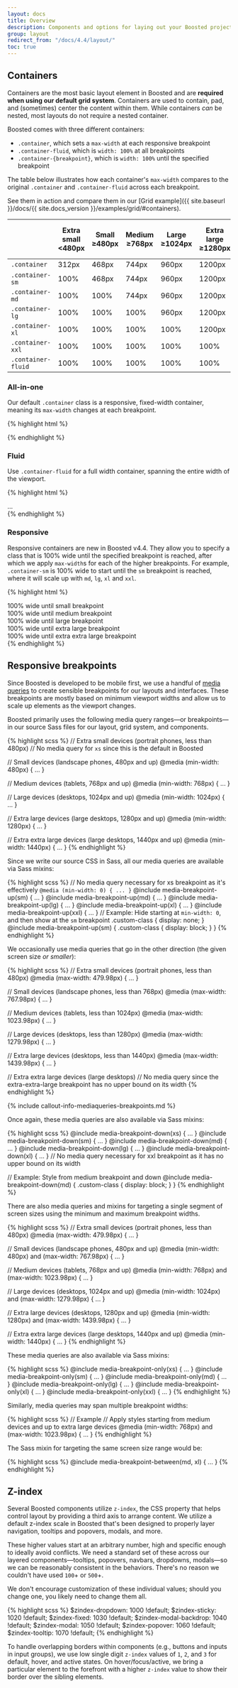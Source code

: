```yaml
---
layout: docs
title: Overview
description: Components and options for laying out your Boosted project, including wrapping containers, a powerful grid system, a flexible media object, and responsive utility classes.
group: layout
redirect_from: "/docs/4.4/layout/"
toc: true
---
```


## Containers

Containers are the most basic layout element in Boosted and are **required when using our default grid system**. Containers are used to contain, pad, and (sometimes) center the content within them. While containers *can* be nested, most layouts do not require a nested container.

Boosted comes with three different containers:

- `.container`, which sets a `max-width` at each responsive breakpoint
- `.container-fluid`, which is `width: 100%` at all breakpoints
- `.container-{breakpoint}`, which is `width: 100%` until the specified breakpoint

The table below illustrates how each container's `max-width` compares to the original `.container` and `.container-fluid` across each breakpoint.

See them in action and compare them in our [Grid example]({{ site.baseurl }}/docs/{{ site.docs_version }}/examples/grid/#containers).

<table class="table text-left">
  <thead>
    <tr>
      <th></th>
      <th>
        Extra small<br>
        <span class="font-weight-normal">&lt;480px</span>
      </th>
      <th>
        Small<br>
        <span class="font-weight-normal">&ge;480px</span>
      </th>
      <th>
        Medium<br>
        <span class="font-weight-normal">&ge;768px</span>
      </th>
      <th>
        Large<br>
        <span class="font-weight-normal">&ge;1024px</span>
      </th>
      <th>
        Extra large<br>
        <span class="font-weight-normal">&ge;1280px</span>
      </th>
      <th>
        Extra Extra large<br>
        <span class="font-weight-normal">&ge;1440px</span>
      </th>
    </tr>
  </thead>
  <tbody>
    <tr>
      <td><code>.container</code></td>
      <td>312px</td>
      <td>468px</td>
      <td>744px</td>
      <td>960px</td>
      <td>1200px</td>
      <td>1320px</td>
    </tr>
    <tr>
      <td><code>.container-sm</code></td>
      <td class="text-muted">100%</td>
      <td>468px</td>
      <td>744px</td>
      <td>960px</td>
      <td>1200px</td>
      <td>1320px</td>
    </tr>
    <tr>
      <td><code>.container-md</code></td>
      <td class="text-muted">100%</td>
      <td class="text-muted">100%</td>
      <td>744px</td>
      <td>960px</td>
      <td>1200px</td>
      <td>1320px</td>
    </tr>
    <tr>
      <td><code>.container-lg</code></td>
      <td class="text-muted">100%</td>
      <td class="text-muted">100%</td>
      <td class="text-muted">100%</td>
      <td>960px</td>
      <td>1200px</td>
      <td>1320px</td>
    </tr>
    <tr>
      <td><code>.container-xl</code></td>
      <td class="text-muted">100%</td>
      <td class="text-muted">100%</td>
      <td class="text-muted">100%</td>
      <td class="text-muted">100%</td>
      <td>1200px</td>
      <td>1320px</td>
    </tr>
     <tr>
      <td><code>.container-xxl</code></td>
      <td class="text-muted">100%</td>
      <td class="text-muted">100%</td>
      <td class="text-muted">100%</td>
      <td class="text-muted">100%</td>
      <td class="text-muted">100%</td>
      <td>1320px</td>
    </tr>
    <tr>
      <td><code>.container-fluid</code></td>
      <td class="text-muted">100%</td>
      <td class="text-muted">100%</td>
      <td class="text-muted">100%</td>
      <td class="text-muted">100%</td>
      <td class="text-muted">100%</td>
      <td class="text-muted">100%</td>
    </tr>
  </tbody>
</table>

### All-in-one

Our default `.container` class is a responsive, fixed-width container, meaning its `max-width` changes at each breakpoint.

{% highlight html %}
<div class="container">
  <!-- Content here -->
</div>
{% endhighlight %}

### Fluid

Use `.container-fluid` for a full width container, spanning the entire width of the viewport.

{% highlight html %}
<div class="container-fluid">
  ...
</div>
{% endhighlight %}

### Responsive

Responsive containers are new in Boosted v4.4. They allow you to specify a class that is 100% wide until the specified breakpoint is reached, after which we apply `max-width`s for each of the higher breakpoints. For example, `.container-sm` is 100% wide to start until the `sm` breakpoint is reached, where it will scale up with `md`, `lg`, `xl` and `xxl`.

{% highlight html %}
<div class="container-sm">100% wide until small breakpoint</div>
<div class="container-md">100% wide until medium breakpoint</div>
<div class="container-lg">100% wide until large breakpoint</div>
<div class="container-xl">100% wide until extra large breakpoint</div>
<div class="container-xxl">100% wide until extra extra large breakpoint</div>
{% endhighlight %}

## Responsive breakpoints

Since Boosted is developed to be mobile first, we use a handful of [media queries](https://developer.mozilla.org/en-US/docs/Web/CSS/Media_Queries/Using_media_queries) to create sensible breakpoints for our layouts and interfaces. These breakpoints are mostly based on minimum viewport widths and allow us to scale up elements as the viewport changes.

Boosted primarily uses the following media query ranges—or breakpoints—in our source Sass files for our layout, grid system, and components.

{% highlight scss %}
// Extra small devices (portrait phones, less than 480px)
// No media query for `xs` since this is the default in Boosted

// Small devices (landscape phones, 480px and up)
@media (min-width: 480px) { ... }

// Medium devices (tablets, 768px and up)
@media (min-width: 768px) { ... }

// Large devices (desktops, 1024px and up)
@media (min-width: 1024px) { ... }

// Extra large devices (large desktops, 1280px and up)
@media (min-width: 1280px) { ... }

// Extra extra large devices (large desktops, 1440px and up)
@media (min-width: 1440px) { ... }
{% endhighlight %}

Since we write our source CSS in Sass, all our media queries are available via Sass mixins:

{% highlight scss %}
// No media query necessary for xs breakpoint as it's effectively `@media (min-width: 0) { ... }`
@include media-breakpoint-up(sm) { ... }
@include media-breakpoint-up(md) { ... }
@include media-breakpoint-up(lg) { ... }
@include media-breakpoint-up(xl) { ... }
@include media-breakpoint-up(xxl) { ... }
// Example: Hide starting at `min-width: 0`, and then show at the `sm` breakpoint
.custom-class {
  display: none;
}
@include media-breakpoint-up(sm) {
  .custom-class {
    display: block;
  }
}
{% endhighlight %}

We occasionally use media queries that go in the other direction (the given screen size *or smaller*):

{% highlight scss %}
// Extra small devices (portrait phones, less than 480px)
@media (max-width: 479.98px) { ... }

// Small devices (landscape phones, less than 768px)
@media (max-width: 767.98px) { ... }

// Medium devices (tablets, less than 1024px)
@media (max-width: 1023.98px) { ... }

// Large devices (desktops, less than 1280px)
@media (max-width: 1279.98px) { ... }

// Extra large devices (desktops, less than 1440px)
@media (max-width: 1439.98px) { ... }

// Extra extra large devices (large desktops)
// No media query since the extra-extra-large breakpoint has no upper bound on its width
{% endhighlight %}

{% include callout-info-mediaqueries-breakpoints.md %}

Once again, these media queries are also available via Sass mixins:

{% highlight scss %}
@include media-breakpoint-down(xs) { ... }
@include media-breakpoint-down(sm) { ... }
@include media-breakpoint-down(md) { ... }
@include media-breakpoint-down(lg) { ... }
@include media-breakpoint-down(xl) { ... }
// No media query necessary for xxl breakpoint as it has no upper bound on its width

// Example: Style from medium breakpoint and down
@include media-breakpoint-down(md) {
  .custom-class {
    display: block;
  }
}
{% endhighlight %}

There are also media queries and mixins for targeting a single segment of screen sizes using the minimum and maximum breakpoint widths.

{% highlight scss %}
// Extra small devices (portrait phones, less than 480px)
@media (max-width: 479.98px) { ... }

// Small devices (landscape phones, 480px and up)
@media (min-width: 480px) and (max-width: 767.98px) { ... }

// Medium devices (tablets, 768px and up)
@media (min-width: 768px) and (max-width: 1023.98px) { ... }

// Large devices (desktops, 1024px and up)
@media (min-width: 1024px) and (max-width: 1279.98px) { ... }

// Extra large devices (desktops, 1280px and up)
@media (min-width: 1280px) and (max-width: 1439.98px) { ... }

// Extra extra large devices (large desktops, 1440px and up)
@media (min-width: 1440px) { ... }
{% endhighlight %}

These media queries are also available via Sass mixins:

{% highlight scss %}
@include media-breakpoint-only(xs) { ... }
@include media-breakpoint-only(sm) { ... }
@include media-breakpoint-only(md) { ... }
@include media-breakpoint-only(lg) { ... }
@include media-breakpoint-only(xl) { ... }
@include media-breakpoint-only(xxl) { ... }
{% endhighlight %}

Similarly, media queries may span multiple breakpoint widths:

{% highlight scss %}
// Example
// Apply styles starting from medium devices and up to extra large devices
@media (min-width: 768px) and (max-width: 1023.98px) { ... }
{% endhighlight %}

The Sass mixin for targeting the same screen size range would be:

{% highlight scss %}
@include media-breakpoint-between(md, xl) { ... }
{% endhighlight %}

## Z-index

Several Boosted components utilize `z-index`, the CSS property that helps control layout by providing a third axis to arrange content. We utilize a default z-index scale in Boosted that's been designed to properly layer navigation, tooltips and popovers, modals, and more.

These higher values start at an arbitrary number, high and specific enough to ideally avoid conflicts. We need a standard set of these across our layered components—tooltips, popovers, navbars, dropdowns, modals—so we can be reasonably consistent in the behaviors. There's no reason we couldn't have used `100`+ or `500`+.

We don't encourage customization of these individual values; should you change one, you likely need to change them all.

{% highlight scss %}
$zindex-dropdown:          1000 !default;
$zindex-sticky:            1020 !default;
$zindex-fixed:             1030 !default;
$zindex-modal-backdrop:    1040 !default;
$zindex-modal:             1050 !default;
$zindex-popover:           1060 !default;
$zindex-tooltip:           1070 !default;
{% endhighlight %}

To handle overlapping borders within components (e.g., buttons and inputs in input groups), we use low single digit `z-index` values of `1`, `2`, and `3` for default, hover, and active states. On hover/focus/active, we bring a particular element to the forefront with a higher `z-index` value to show their border over the sibling elements.
